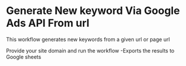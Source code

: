 # Generate New keyword Via Google Ads API From url

This workflow generates new keywords from a given url or page url

Provide your site domain and run the workflow -Exports the results to Google sheets
